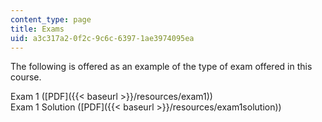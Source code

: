 ```yaml
---
content_type: page
title: Exams
uid: a3c317a2-0f2c-9c6c-6397-1ae3974095ea
---
```


The following is offered as an example of the type of exam offered in this course.

Exam 1 ([PDF]({{< baseurl >}}/resources/exam1))  
Exam 1 Solution ([PDF]({{< baseurl >}}/resources/exam1solution))